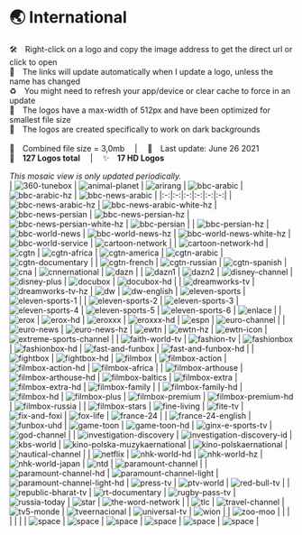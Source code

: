 🌏 International
===============
🛠 Right-click on a logo and copy the image address to get the direct url or click to open  
🔗 The links will update automatically when I update a logo, unless the name has changed  
♻️ You might need to refresh your app/device or clear cache to force in an update  
📐 The logos have a max-width of 512px and have been optimized for smallest file size  
🖤 The logos are created specifically to work on dark backgrounds  
   
💾 Combined file size = 3,0mb  |  📅 Last update: June 26 2021  
🎨 __127 Logos total__  |  ✨ __17 HD Logos__
   
   
*This mosaic view is only updated periodically.*  
| ![360-tunebox] | ![animal-planet] | ![arirang] | ![bbc-arabic] | ![bbc-arabic-hz] | ![bbc-news-arabic] |
|:-:|:-:|:-:|:-:|:-:|:-:|
| ![bbc-news-arabic-hz] | ![bbc-news-arabic-white-hz] | ![bbc-news-persian] | ![bbc-news-persian-hz] | ![bbc-news-persian-white-hz] | ![bbc-persian] |
| ![bbc-persian-hz] | ![bbc-world-news] | ![bbc-world-news-hz] | ![bbc-world-news-white-hz] | ![bbc-world-service] | ![cartoon-network] |
| ![cartoon-network-hd] | ![cgtn] | ![cgtn-africa] | ![cgtn-america] | ![cgtn-arabic] | ![cgtn-documentary] |
| ![cgtn-french] | ![cgtn-russian] | ![cgtn-spanish] | ![cna] | ![cnnernational] | ![dazn] |
| ![dazn1] | ![dazn2] | ![disney-channel] | ![disney-plus] | ![docubox] | ![docubox-hd] |
| ![dreamworks-tv] | ![dreamworks-tv-hz] | ![dw] | ![dw-english] | ![eleven-sports] | ![eleven-sports-1] |
| ![eleven-sports-2] | ![eleven-sports-3] | ![eleven-sports-4] | ![eleven-sports-5] | ![eleven-sports-6] | ![enlace] |
| ![erox] | ![erox-hd] | ![eroxxx] | ![eroxxx-hd] | ![espn] | ![euro-channel] |
| ![euro-news] | ![euro-news-hz] | ![ewtn] | ![ewtn-hz] | ![ewtn-icon] | ![extreme-sports-channel] |
| ![faith-world-tv] | ![fashion-tv] | ![fashionbox] | ![fashionbox-hd] | ![fast-and-funbox] | ![fast-and-funbox-hd] |
| ![fightbox] | ![fightbox-hd] | ![filmbox] | ![filmbox-action] | ![filmbox-action-hd] | ![filmbox-africa] |
| ![filmbox-arthouse] | ![filmbox-arthouse-hd] | ![filmbox-baltics] | ![filmbox-extra] | ![filmbox-extra-hd] | ![filmbox-family] |
| ![filmbox-family-hd] | ![filmbox-hd] | ![filmbox-plus] | ![filmbox-premium] | ![filmbox-premium-hd] | ![filmbox-russia] |
| ![filmbox-stars] | ![fine-living] | ![fite-tv] | ![fix-and-foxi] | ![fox-life] | ![france-24] |
| ![france-24-english] | ![funbox-uhd] | ![game-toon] | ![game-toon-hd] | ![ginx-e-sports-tv] | ![god-channel] |
| ![investigation-discovery] | ![investigation-discovery-id] | ![kbs-world] | ![kino-polska-muzykaernational] | ![kino-polskaernational] | ![nautical-channel] |
| ![netflix] | ![nhk-world-hd] | ![nhk-world-hz] | ![nhk-world-japan] | ![ntd] | ![paramount-channel] |
| ![paramount-channel-hd] | ![paramount-channel-light] | ![paramount-channel-light-hd] | ![press-tv] | ![ptv-world] | ![red-bull-tv] |
| ![republic-bharat-tv] | ![rt-documentary] | ![rugby-pass-tv] | ![russia-today] | ![star] | ![the-word-network] |
| ![tlc] | ![travel-channel] | ![tv5-monde] | ![tveernacional] | ![universal-tv] | ![wion] |
| ![zoo-moo] |  |  |  |  |  |
| ![space] | ![space] | ![space] | ![space] | ![space] | ![space] |

[360-tunebox]:https://raw.githubusercontent.com/Tapiosinn/tv-logos/master/countries/international/360-tunebox-int.png
[animal-planet]:https://raw.githubusercontent.com/Tapiosinn/tv-logos/master/countries/international/animal-planet-int.png
[arirang]:https://raw.githubusercontent.com/Tapiosinn/tv-logos/master/countries/international/arirang-int.png
[bbc-arabic]:https://raw.githubusercontent.com/Tapiosinn/tv-logos/master/countries/international/bbc-arabic-int.png
[bbc-arabic-hz]:https://raw.githubusercontent.com/Tapiosinn/tv-logos/master/countries/international/bbc-arabic-hz-int.png
[bbc-news-arabic]:https://raw.githubusercontent.com/Tapiosinn/tv-logos/master/countries/international/bbc-news-arabic-int.png
[bbc-news-arabic-hz]:https://raw.githubusercontent.com/Tapiosinn/tv-logos/master/countries/international/bbc-news-arabic-hz-int.png
[bbc-news-arabic-white-hz]:https://raw.githubusercontent.com/Tapiosinn/tv-logos/master/countries/international/bbc-news-arabic-white-hz-int.png
[bbc-news-persian]:https://raw.githubusercontent.com/Tapiosinn/tv-logos/master/countries/international/bbc-news-persian-int.png
[bbc-news-persian-hz]:https://raw.githubusercontent.com/Tapiosinn/tv-logos/master/countries/international/bbc-news-persian-hz-int.png
[bbc-news-persian-white-hz]:https://raw.githubusercontent.com/Tapiosinn/tv-logos/master/countries/international/bbc-news-persian-white-hz-int.png
[bbc-persian]:https://raw.githubusercontent.com/Tapiosinn/tv-logos/master/countries/international/bbc-persian-int.png
[bbc-persian-hz]:https://raw.githubusercontent.com/Tapiosinn/tv-logos/master/countries/international/bbc-persian-hz-int.png
[bbc-world-news]:https://raw.githubusercontent.com/Tapiosinn/tv-logos/master/countries/international/bbc-world-news-int.png
[bbc-world-news-hz]:https://raw.githubusercontent.com/Tapiosinn/tv-logos/master/countries/international/bbc-world-news-hz-int.png
[bbc-world-news-white-hz]:https://raw.githubusercontent.com/Tapiosinn/tv-logos/master/countries/international/bbc-world-news-white-hz-int.png
[bbc-world-service]:https://raw.githubusercontent.com/Tapiosinn/tv-logos/master/countries/international/bbc-world-service-int.png
[cartoon-network]:https://raw.githubusercontent.com/Tapiosinn/tv-logos/master/countries/international/cartoon-network-int.png
[cartoon-network-hd]:https://raw.githubusercontent.com/Tapiosinn/tv-logos/master/countries/international/cartoon-network-hd-int.png
[cgtn]:https://raw.githubusercontent.com/Tapiosinn/tv-logos/master/countries/international/cgtn-int.png
[cgtn-africa]:https://raw.githubusercontent.com/Tapiosinn/tv-logos/master/countries/international/cgtn-africa-int.png
[cgtn-america]:https://raw.githubusercontent.com/Tapiosinn/tv-logos/master/countries/international/cgtn-america-int.png
[cgtn-arabic]:https://raw.githubusercontent.com/Tapiosinn/tv-logos/master/countries/international/cgtn-arabic-int.png
[cgtn-documentary]:https://raw.githubusercontent.com/Tapiosinn/tv-logos/master/countries/international/cgtn-documentary-int.png
[cgtn-french]:https://raw.githubusercontent.com/Tapiosinn/tv-logos/master/countries/international/cgtn-french-int.png
[cgtn-russian]:https://raw.githubusercontent.com/Tapiosinn/tv-logos/master/countries/international/cgtn-russian-int.png
[cgtn-spanish]:https://raw.githubusercontent.com/Tapiosinn/tv-logos/master/countries/international/cgtn-spanish-int.png
[cna]:https://raw.githubusercontent.com/Tapiosinn/tv-logos/master/countries/international/cna-int.png
[cnnernational]:https://raw.githubusercontent.com/Tapiosinn/tv-logos/master/countries/international/cnn-international-int.png
[dazn]:https://raw.githubusercontent.com/Tapiosinn/tv-logos/master/countries/international/dazn-int.png
[dazn1]:https://raw.githubusercontent.com/Tapiosinn/tv-logos/master/countries/international/dazn1-int.png
[dazn2]:https://raw.githubusercontent.com/Tapiosinn/tv-logos/master/countries/international/dazn2-int.png
[disney-channel]:https://raw.githubusercontent.com/Tapiosinn/tv-logos/master/countries/international/disney-channel-int.png
[disney-plus]:https://raw.githubusercontent.com/Tapiosinn/tv-logos/master/countries/international/disney-plus-int.png
[docubox]:https://raw.githubusercontent.com/Tapiosinn/tv-logos/master/countries/international/docubox-int.png
[docubox-hd]:https://raw.githubusercontent.com/Tapiosinn/tv-logos/master/countries/international/docubox-hd-int.png
[dreamworks-tv]:https://raw.githubusercontent.com/Tapiosinn/tv-logos/master/countries/international/dreamworks-tv-int.png
[dreamworks-tv-hz]:https://raw.githubusercontent.com/Tapiosinn/tv-logos/master/countries/international/dreamworks-tv-hz-int.png
[dw]:https://raw.githubusercontent.com/Tapiosinn/tv-logos/master/countries/international/dw-int.png
[dw-english]:https://raw.githubusercontent.com/Tapiosinn/tv-logos/master/countries/international/dw-english-int.png
[eleven-sports]:https://raw.githubusercontent.com/Tapiosinn/tv-logos/master/countries/international/eleven-sports-int.png
[eleven-sports-1]:https://raw.githubusercontent.com/Tapiosinn/tv-logos/master/countries/international/eleven-sports-1-int.png
[eleven-sports-2]:https://raw.githubusercontent.com/Tapiosinn/tv-logos/master/countries/international/eleven-sports-2-int.png
[eleven-sports-3]:https://raw.githubusercontent.com/Tapiosinn/tv-logos/master/countries/international/eleven-sports-3-int.png
[eleven-sports-4]:https://raw.githubusercontent.com/Tapiosinn/tv-logos/master/countries/international/eleven-sports-4-int.png
[eleven-sports-5]:https://raw.githubusercontent.com/Tapiosinn/tv-logos/master/countries/international/eleven-sports-5-int.png
[eleven-sports-6]:https://raw.githubusercontent.com/Tapiosinn/tv-logos/master/countries/international/eleven-sports-6-int.png
[enlace]:https://raw.githubusercontent.com/Tapiosinn/tv-logos/master/countries/international/enlace-int.png
[erox]:https://raw.githubusercontent.com/Tapiosinn/tv-logos/master/countries/international/erox-int.png
[erox-hd]:https://raw.githubusercontent.com/Tapiosinn/tv-logos/master/countries/international/erox-hd-int.png
[eroxxx]:https://raw.githubusercontent.com/Tapiosinn/tv-logos/master/countries/international/eroxxx-int.png
[eroxxx-hd]:https://raw.githubusercontent.com/Tapiosinn/tv-logos/master/countries/international/eroxxx-hd-int.png
[espn]:https://raw.githubusercontent.com/Tapiosinn/tv-logos/master/countries/international/espn-int.png
[euro-channel]:https://raw.githubusercontent.com/Tapiosinn/tv-logos/master/countries/international/euro-channel-int.png
[euro-news]:https://raw.githubusercontent.com/Tapiosinn/tv-logos/master/countries/international/euro-news-int.png
[euro-news-hz]:https://raw.githubusercontent.com/Tapiosinn/tv-logos/master/countries/international/euro-news-hz-int.png
[ewtn]:https://raw.githubusercontent.com/Tapiosinn/tv-logos/master/countries/international/ewtn-int.png
[ewtn-hz]:https://raw.githubusercontent.com/Tapiosinn/tv-logos/master/countries/international/ewtn-hz-int.png
[ewtn-icon]:https://raw.githubusercontent.com/Tapiosinn/tv-logos/master/countries/international/ewtn-icon-int.png
[extreme-sports-channel]:https://raw.githubusercontent.com/Tapiosinn/tv-logos/master/countries/international/extreme-sports-channel-int.png
[faith-world-tv]:https://raw.githubusercontent.com/Tapiosinn/tv-logos/master/countries/international/faith-world-tv-int.png
[fashion-tv]:https://raw.githubusercontent.com/Tapiosinn/tv-logos/master/countries/international/fashion-tv-int.png
[fashionbox]:https://raw.githubusercontent.com/Tapiosinn/tv-logos/master/countries/international/fashionbox-int.png
[fashionbox-hd]:https://raw.githubusercontent.com/Tapiosinn/tv-logos/master/countries/international/fashionbox-hd-int.png
[fast-and-funbox]:https://raw.githubusercontent.com/Tapiosinn/tv-logos/master/countries/international/fast-and-funbox-int.png
[fast-and-funbox-hd]:https://raw.githubusercontent.com/Tapiosinn/tv-logos/master/countries/international/fast-and-funbox-hd-int.png
[fightbox]:https://raw.githubusercontent.com/Tapiosinn/tv-logos/master/countries/international/fightbox-int.png
[fightbox-hd]:https://raw.githubusercontent.com/Tapiosinn/tv-logos/master/countries/international/fightbox-hd-int.png
[filmbox]:https://raw.githubusercontent.com/Tapiosinn/tv-logos/master/countries/international/filmbox-int.png
[filmbox-action]:https://raw.githubusercontent.com/Tapiosinn/tv-logos/master/countries/international/filmbox-action-int.png
[filmbox-action-hd]:https://raw.githubusercontent.com/Tapiosinn/tv-logos/master/countries/international/filmbox-action-hd-int.png
[filmbox-africa]:https://raw.githubusercontent.com/Tapiosinn/tv-logos/master/countries/international/filmbox-africa-int.png
[filmbox-arthouse]:https://raw.githubusercontent.com/Tapiosinn/tv-logos/master/countries/international/filmbox-arthouse-int.png
[filmbox-arthouse-hd]:https://raw.githubusercontent.com/Tapiosinn/tv-logos/master/countries/international/filmbox-arthouse-hd-int.png
[filmbox-baltics]:https://raw.githubusercontent.com/Tapiosinn/tv-logos/master/countries/international/filmbox-baltics-int.png
[filmbox-extra]:https://raw.githubusercontent.com/Tapiosinn/tv-logos/master/countries/international/filmbox-extra-int.png
[filmbox-extra-hd]:https://raw.githubusercontent.com/Tapiosinn/tv-logos/master/countries/international/filmbox-extra-hd-int.png
[filmbox-family]:https://raw.githubusercontent.com/Tapiosinn/tv-logos/master/countries/international/filmbox-family-int.png
[filmbox-family-hd]:https://raw.githubusercontent.com/Tapiosinn/tv-logos/master/countries/international/filmbox-family-hd-int.png
[filmbox-hd]:https://raw.githubusercontent.com/Tapiosinn/tv-logos/master/countries/international/filmbox-hd-int.png
[filmbox-plus]:https://raw.githubusercontent.com/Tapiosinn/tv-logos/master/countries/international/filmbox-plus-int.png
[filmbox-premium]:https://raw.githubusercontent.com/Tapiosinn/tv-logos/master/countries/international/filmbox-premium-int.png
[filmbox-premium-hd]:https://raw.githubusercontent.com/Tapiosinn/tv-logos/master/countries/international/filmbox-premium-hd-int.png
[filmbox-russia]:https://raw.githubusercontent.com/Tapiosinn/tv-logos/master/countries/international/filmbox-russia-int.png
[filmbox-stars]:https://raw.githubusercontent.com/Tapiosinn/tv-logos/master/countries/international/filmbox-stars-int.png
[fine-living]:https://raw.githubusercontent.com/Tapiosinn/tv-logos/master/countries/international/fine-living-int.png
[fite-tv]:https://raw.githubusercontent.com/Tapiosinn/tv-logos/master/countries/international/fite-tv-int.png
[fix-and-foxi]:https://raw.githubusercontent.com/Tapiosinn/tv-logos/master/countries/international/fix-and-foxi-int.png
[fox-life]:https://raw.githubusercontent.com/Tapiosinn/tv-logos/master/countries/international/fox-life-int.png
[france-24]:https://raw.githubusercontent.com/Tapiosinn/tv-logos/master/countries/international/france-24-int.png
[france-24-english]:https://raw.githubusercontent.com/Tapiosinn/tv-logos/master/countries/international/france-24-english-int.png
[funbox-uhd]:https://raw.githubusercontent.com/Tapiosinn/tv-logos/master/countries/international/funbox-uhd-int.png
[game-toon]:https://raw.githubusercontent.com/Tapiosinn/tv-logos/master/countries/international/game-toon-int.png
[game-toon-hd]:https://raw.githubusercontent.com/Tapiosinn/tv-logos/master/countries/international/game-toon-hd-int.png
[ginx-e-sports-tv]:https://raw.githubusercontent.com/Tapiosinn/tv-logos/master/countries/international/ginx-e-sports-tv-int.png
[god-channel]:https://raw.githubusercontent.com/Tapiosinn/tv-logos/master/countries/international/god-channel-int.png
[investigation-discovery]:https://raw.githubusercontent.com/Tapiosinn/tv-logos/master/countries/international/investigation-discovery-int.png
[investigation-discovery-id]:https://raw.githubusercontent.com/Tapiosinn/tv-logos/master/countries/international/investigation-discovery-id-int.png
[kbs-world]:https://raw.githubusercontent.com/Tapiosinn/tv-logos/master/countries/international/kbs-world-int.png
[kino-polska-muzykaernational]:https://raw.githubusercontent.com/Tapiosinn/tv-logos/master/countries/international/kino-polska-muzyka-international-int.png
[kino-polskaernational]:https://raw.githubusercontent.com/Tapiosinn/tv-logos/master/countries/international/kino-polska-international-int.png
[nautical-channel]:https://raw.githubusercontent.com/Tapiosinn/tv-logos/master/countries/international/nautical-channel-int.png
[netflix]:https://raw.githubusercontent.com/Tapiosinn/tv-logos/master/countries/international/netflix-int.png
[nhk-world-hd]:https://raw.githubusercontent.com/Tapiosinn/tv-logos/master/countries/international/nhk-world-hd-int.png
[nhk-world-hz]:https://raw.githubusercontent.com/Tapiosinn/tv-logos/master/countries/international/nhk-world-hz-int.png
[nhk-world-japan]:https://raw.githubusercontent.com/Tapiosinn/tv-logos/master/countries/international/nhk-world-japan-int.png
[ntd]:https://raw.githubusercontent.com/Tapiosinn/tv-logos/master/countries/international/ntd-int.png
[paramount-channel]:https://raw.githubusercontent.com/Tapiosinn/tv-logos/master/countries/international/paramount-channel-int.png
[paramount-channel-hd]:https://raw.githubusercontent.com/Tapiosinn/tv-logos/master/countries/international/paramount-channel-hd-int.png
[paramount-channel-light]:https://raw.githubusercontent.com/Tapiosinn/tv-logos/master/countries/international/paramount-channel-light-int.png
[paramount-channel-light-hd]:https://raw.githubusercontent.com/Tapiosinn/tv-logos/master/countries/international/paramount-channel-light-hd-int.png
[press-tv]:https://raw.githubusercontent.com/Tapiosinn/tv-logos/master/countries/international/press-tv-int.png
[ptv-world]:https://raw.githubusercontent.com/Tapiosinn/tv-logos/master/countries/international/ptv-world-int.png
[red-bull-tv]:https://raw.githubusercontent.com/Tapiosinn/tv-logos/master/countries/international/red-bull-tv-int.png
[republic-bharat-tv]:https://raw.githubusercontent.com/Tapiosinn/tv-logos/master/countries/international/republic-bharat-tv-int.png
[rt-documentary]:https://raw.githubusercontent.com/Tapiosinn/tv-logos/master/countries/international/rt-documentary-int.png
[rugby-pass-tv]:https://raw.githubusercontent.com/Tapiosinn/tv-logos/master/countries/international/rugby-pass-tv-int.png
[russia-today]:https://raw.githubusercontent.com/Tapiosinn/tv-logos/master/countries/international/russia-today-int.png
[star]:https://raw.githubusercontent.com/Tapiosinn/tv-logos/master/countries/international/star-int.png
[the-word-network]:https://raw.githubusercontent.com/Tapiosinn/tv-logos/master/countries/international/the-word-network-int.png
[tlc]:https://raw.githubusercontent.com/Tapiosinn/tv-logos/master/countries/international/tlc-int.png
[travel-channel]:https://raw.githubusercontent.com/Tapiosinn/tv-logos/master/countries/international/travel-channel-int.png
[tv5-monde]:https://raw.githubusercontent.com/Tapiosinn/tv-logos/master/countries/international/tv5-monde-int.png
[tveernacional]:https://raw.githubusercontent.com/Tapiosinn/tv-logos/master/countries/international/tve-internacional-int.png
[universal-tv]:https://raw.githubusercontent.com/Tapiosinn/tv-logos/master/countries/international/universal-tv-int.png
[wion]:https://raw.githubusercontent.com/Tapiosinn/tv-logos/master/countries/international/wion-int.png
[zoo-moo]:https://raw.githubusercontent.com/Tapiosinn/tv-logos/master/countries/international/zoo-moo-int.png

[space]:https://github.com/Tapiosinn/tv-logos/blob/master/misc/%CE%A9/space-1500.png
